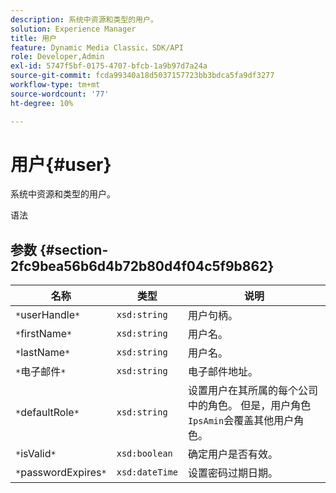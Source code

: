 ```yaml
---
description: 系统中资源和类型的用户。
solution: Experience Manager
title: 用户
feature: Dynamic Media Classic，SDK/API
role: Developer,Admin
exl-id: 5747f5bf-0175-4707-bfcb-1a9b97d7a24a
source-git-commit: fcda99340a18d5037157723bb3bdca5fa9df3277
workflow-type: tm+mt
source-wordcount: '77'
ht-degree: 10%

---
```


# 用户{#user}

系统中资源和类型的用户。

语法

## 参数 {#section-2fc9bea56b6d4b72b80d4f04c5f9b862}

| 名称 | 类型 | 说明 |
|---|---|---|
| `*`userHandle`*` | `xsd:string` | 用户句柄。 |
| `*`firstName`*` | `xsd:string` | 用户名。 |
| `*`lastName`*` | `xsd:string` | 用户名。 |
| `*`电子邮件`*` | `xsd:string` | 电子邮件地址。 |
| `*`defaultRole`*` | `xsd:string` | 设置用户在其所属的每个公司中的角色。 但是，用户角色`IpsAmin`会覆盖其他用户角色。 |
| `*`isValid`*` | `xsd:boolean` | 确定用户是否有效。 |
| `*`passwordExpires`*` | `xsd:dateTime` | 设置密码过期日期。 |
